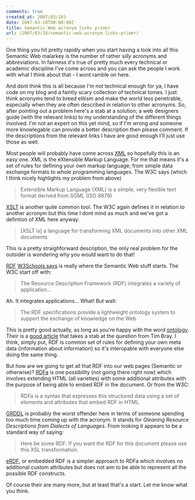 ```yaml
---
comments: true
created_at: 2007/03/18}
date: 2007-03-18T00:00:00Z
title: Semantic Web acronym links primer
url: /2007/03/18/semantic-web-acronym-links-primer/
---
```


One thing you hit pretty rapidly when you start having a look into all this Semantic Web malarkey is the number of rather *silly* acronyms and abbreviations. In fairness it's true of pretty much every technical or academic discipline I've come across and you can ask the people I work with what I think about that - I wont ramble on here.

And dont think this is all because I'm not technical enough for ya, I have code on my blog and a faintly scary collection of technical tomes. I just think acronyms tend to breed elitism and make the world less penetrable, especially when they are often described in relation to other acronyms. So, after pointing out a problem here's a stab at a solution; a web designers guide (with the relevant links) to my understanding of the different things involved. I'm not an expert on this yet mind, so if I'm wrong and someone more knowlegable can provide a better description then please comment. If the descriptions from the relevant links I have are good enough I'll just use those as well.

Most people will probably have come across [XML](http://www.w3.org/XML/) so hopefully this is an easy one. XML is the eXtensible Markup Language. For me that means it's a set of rules for defining your own markup language; from simple data exchange formats to whole programming languages. The W3C says (which I think nicely highlights my problem from above)

> Extensible Markup Language (XML) is a simple, very flexible text format derived from SGML (ISO 8879)

[XSLT](http://www.w3.org/TR/xslt) is another quite common tool. The W3C again defines it in relation to another acronym but this time I dont mind as much and we've got a defintion of XML here anyway.

> \[XSLT is\] a language for transforming XML documents into other XML documents

This is a pretty straighforward description, the only real problem for the outsider is wondering why you would want to do that!

[RDF](http://www.w3.org/RDF/) [W3Schools says](http://www.w3schools.com/rdf/default.asp) is really where the Semantic Web stuff starts. The W3C start off with:

> The Resource Description Framework (RDF) integrates a variety of application...

Ah. It integrates applications... What! But wait:

> The RDF specifications provide a lightweight ontology system to support the exchange of knowledge on the Web

This is pretty good actually, as long as you're happy with the word [ontology](http://en.wikipedia.org/wiki/Ontology_%28computer_science%29). Their is a [good article](http://www.xml.com/pub/a/2001/01/24/rdf1.html) that takes a stab at the question from Tim Bray. I think, simply put, RDF is common set of rules for defining your own meta data (information about information) so it's interopable with everyone else doing the same thing.

But how are we going to get all that RDF into our web pages (Semantic or otherwise)? [RDFa](http://www.w3.org/TR/xhtml-rdfa-primer/) is one possibility (not going there right now) which involves extending HTML (all varieties) with some additional attributes with the purpose of being able to embed RDF in the document. Or from the W3C:

> RDFa is a syntax that expresses this structured data using a set of elements and attributes that embed RDF in HTML

[GRDDL](http://www.w3.org/TR/2004/NOTE-grddl-20040413/) is probably the worst offender here in terms of someone spending too much time coming up with the acronym. It stands for *Gleaning Resource Descriptions from Dialects of Languages*. From looking it appears to be a standard way of saying:

> Here be some RDF. If you want the RDF for this document please use this XSL transformation.

[eRDF](http://research.talis.com/2005/erdf/wiki/Main/RdfInHtml), or embedded RDF is a simpler approach to RDFa which involves no additional custom attributes but does not aim to be able to represent all the possible RDF constructs.

Of course their are many more, but at least that's a start. Let me know what you think.
